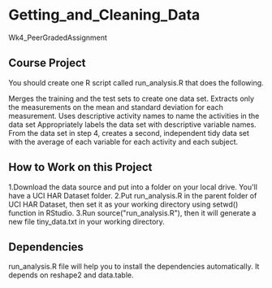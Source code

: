 # Getting_and_Cleaning_Data
Wk4_PeerGradedAssignment

## Course Project
You should create one R script called run_analysis.R that does the following.

Merges the training and the test sets to create one data set.
Extracts only the measurements on the mean and standard deviation for each measurement.
Uses descriptive activity names to name the activities in the data set
Appropriately labels the data set with descriptive variable names.
From the data set in step 4, creates a second, independent tidy data set with the average of each variable for each activity and each subject.

## How to Work on this Project
1.Download the data source and put into a folder on your local drive. You'll have a UCI HAR Dataset folder.
2.Put run_analysis.R in the parent folder of UCI HAR Dataset, then set it as your working directory using setwd() function in RStudio.
3.Run source("run_analysis.R"), then it will generate a new file tiny_data.txt in your working directory.

## Dependencies
run_analysis.R file will help you to install the dependencies automatically. It depends on reshape2 and data.table. 
